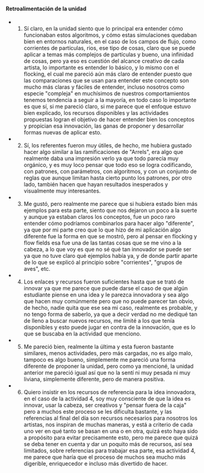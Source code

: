 #### Retroalimentación de la unidad

- 1. Sí claro, en la unidad siento que lo principal era entender cómo funcionaban estos algoritmos, y cómo estas simulaciones quedaban bien en entornos naturales, en el caso de los campos de flujo, como
     corrientes de partículas, rios, ese tipo de cosas, claro que se puede aplicar a temas más complejos de partículas y bueno, una infinidad de cosas, pero ya eso es cuestión del alcance creativo de cada artista,
     lo importante es entender lo básico, y lo mismo con el flocking, el cual me pareció aún más claro de entender puesto que las comparaciones que se usan para entender este concepto son mucho
     más claras y fáciles de entender, incluso nosotros como especie "compleja" en muchísimos de nuestros comportamientos tenemos tendencia a seguir a la mayoría, en todo caso
     lo importante es que sí, si me pareció claro, si me parece que el enfoque estuvo bien explicado, los recursos disponibles y las actividades propuestas logran el objetivo de hacer entender bien los conceptos y
     propician esa innovación, las ganas de proponer y desarrollar formas nuevas de aplicar esto.

- 2. Sí, los referentes fueron muy útiles, de hecho, me hubiera gustado hacer algo similar a las ramificaciones de "Arrels", era algo que realmente daba una impresión verlo
     ya que todo parecía muy orgánico, y es muy loco pensar que todo eso se logra codificando, con patrones, con parámetros, con algoritmos, y con un conjunto de reglas que aunque limitan hasta cierto punto
     los patrones, por otro lado, también hacen que hayan resultados inesperados y visualmente muy interesantes.

- 3. Me gustó, pero realmente me parece que si hubiera estado bien más ejemplos para esta parte, siento que nos dejaron un poco a la suerte y aunque ya estaban claros los conceptos, fue un poco raro
     entender cómo podríamos combinarlos para hacer algo "diferente", ya que por mi parte creo que lo que hizo de mi aplicación algo diferente fue la forma en que se mostró, pero al pensar en flocking y flow fields
     esa fue una de las tantas cosas que se me vino a la cabeza, a lo que voy es que no sé qué tan innovador se puede ser ya que no tuve claro qué ejemplos había ya, y de donde partir aparte
     de lo que se explicó al principio sobre "corrientes", "grupos de aves", etc.

- 4. Los enlaces y recursos fueron suficientes  hasta que se trató de innovar ya que me parece que puede darse el caso de que algún estudiante piense en una idea y le parezca innovadora
     y sea algo que hacen muy comúnmente pero que no puede parecer tan obvio, de hecho, nadie quita que ese sea mi caso, realmente es probable, y no tengo forma de saberlo, ya que a decir verdad no
     me dediqué tan de lleno a buscar nuevos recursos, me limité a los que tenía disponibles y esto puede jugar en contra de la innovación, que es lo que se buscaba en la actividad que menciono.

- 5. Me pareció bien, realmente la última y esta fueron bastante similares, menos actividades, pero más cargadas, no es algo malo, tampoco es algo bueno, simplemente me pareció una forma diferente de
     proponer la unidad, pero como ya mencioné, la unidad anterior me pareció igual así que no la sentí ni muy pesada ni muy liviana, simplemente diferente, pero de manera positiva.
 
- 6. Quiero insistir en los recursos de referencia para la idea innovadora, en el caso de la actividad 4, soy muy consciente de que la idea es innovar, usar la cabeza, ser creativos y "pensar fuera de la caja"
     pero a muchos este proceso se les dificulta bastante, y las referencias al final del día son recursos necesarios para nosotros los artistas, nos inspiran de muchas maneras, y está a criterio de cada uno
     ver en qué tanto se basan en una o en otra, quizá esto haya sido a propósito para evitar precisamente esto, pero me parece que quizá se deba tener en cuenta y dar un poquito más de recursos, así sea
     limitados, sobre referencias para trabajar esa parte, esa actividad 4, me parece que haría que el proceso de muchos sea mucho más digerible, enriquecedor e incluso más divertido de hacer.
